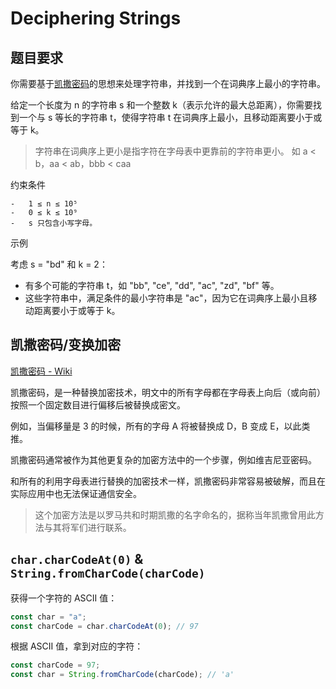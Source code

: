 # Deciphering Strings

## 题目要求

你需要基于[凯撒密码](#凯撒密码变换加密)的思想来处理字符串，并找到一个在词典序上最小的字符串。

给定一个长度为 n 的字符串 s 和一个整数 k（表示允许的最大总距离），你需要找到一个与 s 等长的字符串 t，使得字符串 t 在词典序上最小，且移动距离要小于或等于 k。

> 字符串在词典序上更小是指字符在字母表中更靠前的字符串更小。
> 如 a < b，aa < ab，bbb < caa

约束条件

    -	1 ≤ n ≤ 10⁵
    -	0 ≤ k ≤ 10⁹
    -	s 只包含小写字母。

示例

考虑 s = "bd" 和 k = 2：

- 有多个可能的字符串 t，如 "bb", "ce", "dd", "ac", "zd", "bf" 等。
- 这些字符串中，满足条件的最小字符串是 "ac"，因为它在词典序上最小且移动距离要小于或等于 k。

## 凯撒密码/变换加密

[凯撒密码 - Wiki](https://zh.wikipedia.org/zh-cn/%E5%87%B1%E6%92%92%E5%AF%86%E7%A2%BC)

凯撒密码，是一种替换加密技术，明文中的所有字母都在字母表上向后（或向前）按照一个固定数目进行偏移后被替换成密文。

例如，当偏移量是 3 的时候，所有的字母 A 将被替换成 D，B 变成 E，以此类推。

凯撒密码通常被作为其他更复杂的加密方法中的一个步骤，例如维吉尼亚密码。

和所有的利用字母表进行替换的加密技术一样，凯撒密码非常容易被破解，而且在实际应用中也无法保证通信安全。

> 这个加密方法是以罗马共和时期凯撒的名字命名的，据称当年凯撒曾用此方法与其将军们进行联系。

## `char.charCodeAt(0)` & `String.fromCharCode(charCode)`

获得一个字符的 ASCII 值：

```typescript
const char = "a";
const charCode = char.charCodeAt(0); // 97
```

根据 ASCII 值，拿到对应的字符：

```typescript
const charCode = 97;
const char = String.fromCharCode(charCode); // 'a'
```
